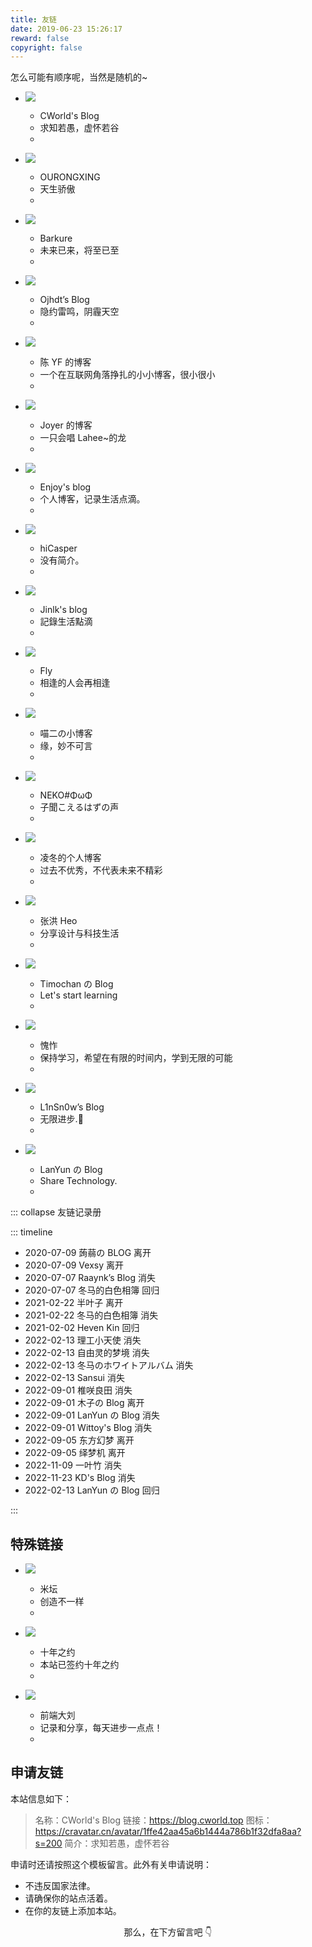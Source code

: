 ```yaml
---
title: 友链
date: 2019-06-23 15:26:17
reward: false
copyright: false
---
```


怎么可能有顺序呢，当然是随机的~

<link href="/static/css/link.min.css" rel="stylesheet">

<div class="f">

- ![](https://cravatar.cn/avatar/1ffe42aa45a6b1444a786b1f32dfa8aa)

  - CWorld's Blog
  - 求知若愚，虚怀若谷
  - [](https://blog.cworld.top)

- ![](https://cravatar.cn/avatar/27bfab48edf72b1cda99f9bcbe286a78)

  - OURONGXING
  - 天生骄傲
  - [](https://orxing.top)

- ![](https://s2.ax1x.com/2019/07/22/ePRmnO.png)

  - Barkure
  - 未来已来，将至已至
  - [](https://guguga.cn)

- ![](https://blog.ojhdt.com/images/avatar.png)

  - Ojhdt’s Blog
  - 隐约雷鸣，阴霾天空
  - [](https://blog.ojhdt.com)

- ![](https://npm.elemecdn.com/chenyfan-oss@3)

  - 陈 YF 的博客
  - 一个在互联网角落挣扎的小小博客，很小很小
  - [](https://blog.cyfan.top)

- ![](https://cravatar.cn/avatar/08fcf342df77ad03fcad18399a2fcb74)

  - Joyer 的博客
  - 一只会唱 Lahee~的龙
  - [](https://blog.joyer.top)

- ![](https://mcenjoy.cn/avatar)

  - Enjoy's blog
  - 个人博客，记录生活点滴。
  - [](https://mcenjoy.cn)

- ![](https://cravatar.cn/avatar/b9fa18886cd3acb13fcd8ebfb6140c44)

  - hiCasper
  - 没有简介。
  - [](http://hicasper.com)

- ![](https://avatars.githubusercontent.com/u/45725145?v=4)

  - Jinlk's blog
  - 記錄生活點滴
  - [](https://jinlk.site)

- ![](https://img1.baidu.com/it/u=1214290448,1946399589&fm=253&fmt=auto)

  - Fly
  - 相逢的人会再相逢
  - [](http://flyme.cf)

- ![](https://www.miaoer.xyz/weblogo.jpg)

  - 喵二の小博客
  - 缘，妙不可言
  - [](https://www.miaoer.xyz)

- ![](http://q1.qlogo.cn/g?b=qq&nk=1253496010@qq.com&s=640)

  - NEKO#ΦωΦ
  - 子聞こえるはずの声
  - [](https://blog.jamsg.cn)

- ![](https://blog.lyr-2000.xyz/avatar.png)

  - 凌冬的个人博客
  - 过去不优秀，不代表未来不精彩
  - [](https://blog.lyr-2000.xyz)

- ![](https://cravatar.cn/avatar/62d8c76b1fd8822cd95efe0abec26b70)

  - 张洪 Heo
  - 分享设计与科技生活
  - [](https://blog.zhheo.com)

- ![](https://api.timochan.cn/apc/objects/icon/svhozp8tzm9vv9tu1v.png)

  - Timochan の Blog
  - Let's start learning
  - [](https://www.timochan.cn/)

- ![](https://kuizuo.cn/img/icons/icon-192.png)

  - 愧怍
  - 保持学习，希望在有限的时间内，学到无限的可能
  - [](https://kuizuo.cn/)

- ![](https://blog.linsnow.cn/img/avatar.png)

  - L1nSn0w’s Blog
  - 无限进步.🎈
  - [](https://blog.linsnow.cn/)

- ![](https://lanyundev.com/img/logo.jpg.webp)

  - LanYun の Blog
  - Share Technology.
  - [](https://lanyundev.com/)

</div>

::: collapse 友链记录册

::: timeline

- 2020-07-09 蒟蒻の BLOG 离开
- 2020-07-09 Vexsy 离开
- 2020-07-07 Raaynk’s Blog 消失
- 2020-07-07 冬马的白色相簿 回归
- 2021-02-22 半叶子 离开
- 2021-02-22 冬马的白色相簿 消失
- 2021-02-02 Heven Kin 回归
- 2022-02-13 理工小天使 消失
- 2022-02-13 自由灵的梦境 消失
- 2022-02-13 冬马のホワイトアルバム 消失
- 2022-02-13 Sansui 消失
- 2022-09-01 椎咲良田 消失
- 2022-09-01 木子の Blog 离开
- 2022-09-01 LanYun の Blog 消失
- 2022-09-01 Wittoy's Blog 消失
- 2022-09-05 东方幻梦 离开
- 2022-09-05 绎梦机 离开
- 2022-11-09 一叶竹 消失
- 2022-11-23 KD's Blog 消失
- 2022-02-13 LanYun の Blog 回归

:::

## 特殊链接

<div class="f">

- ![](https://static.cloudflare.ltd/Bandbbs_CDN/PWA/pwa_icon_192.png)

  - 米坛
  - 创造不一样
  - [](https://www.bandbbs.cn)

- ![](https://avatars.githubusercontent.com/u/39395618?s=200&v=4)

  - 十年之约
  - 本站已签约十年之约
  - [](https://www.foreverblog.cn)

- ![](https://gcore.jsdelivr.net/gh/lzwdot/lzwdot.github.io@gh-pages/img/android-chrome-192x192.png)

  - 前端大刘
  - 记录和分享，每天进步一点点！
  - [](https://lzwdot.com/)

</div>

## 申请友链

本站信息如下：

> 名称：CWorld's Blog
> 链接：https://blog.cworld.top
> 图标：https://cravatar.cn/avatar/1ffe42aa45a6b1444a786b1f32dfa8aa?s=200
> 简介：求知若愚，虚怀若谷

申请时还请按照这个模板留言。此外有关申请说明：

- 不违反国家法律。
- 请确保你的站点活着。
- 在你的友链上添加本站。

<p align="center" style="color:var(--inside-accent-color)">那么，在下方留言吧 👇</p>
